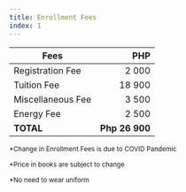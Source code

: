 ```yaml
---
title: Enrollment Fees
index: 1
---
```


| Fees                    | PHP          |
| ----------------------- |-------------:|
| Registration Fee        |        2 000 |
| Tuition Fee             |       18 900 |
| Miscellaneous Fee       |        3 500 |
| Energy Fee              |        2 500 |
| **TOTAL**               |**Php 26 900**|

<small>*Change in Enrollment Fees is due to COVID Pandemic</small>

<small>*Price in books are subject to change</small>

<small>*No need to wear uniform</small>

